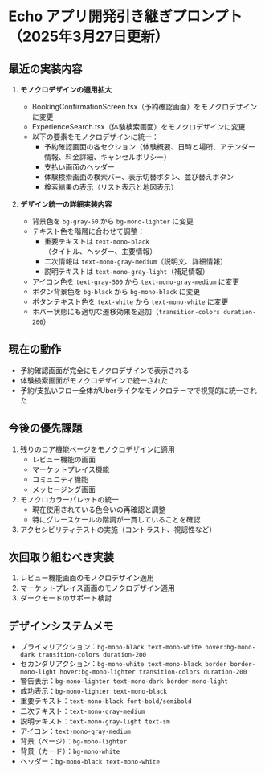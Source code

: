 # Echo アプリ開発引き継ぎプロンプト（2025年3月27日更新）

## 最近の実装内容
1. **モノクロデザインの適用拡大**
   - BookingConfirmationScreen.tsx（予約確認画面）をモノクロデザインに変更
   - ExperienceSearch.tsx（体験検索画面）をモノクロデザインに変更
   - 以下の要素をモノクロデザインに統一：
     - 予約確認画面の各セクション（体験概要、日時と場所、アテンダー情報、料金詳細、キャンセルポリシー）
     - 支払い画面のヘッダー
     - 体験検索画面の検索バー、表示切替ボタン、並び替えボタン
     - 検索結果の表示（リスト表示と地図表示）

2. **デザイン統一の詳細実装内容**
   - 背景色を `bg-gray-50` から `bg-mono-lighter` に変更
   - テキスト色を階層に合わせて調整：
     - 重要テキストは `text-mono-black`（タイトル、ヘッダー、主要情報）
     - 二次情報は `text-mono-gray-medium`（説明文、詳細情報）
     - 説明テキストは `text-mono-gray-light`（補足情報）
   - アイコン色を `text-gray-500` から `text-mono-gray-medium` に変更
   - ボタン背景色を `bg-black` から `bg-mono-black` に変更
   - ボタンテキスト色を `text-white` から `text-mono-white` に変更
   - ホバー状態にも適切な遷移効果を追加（`transition-colors duration-200`）

## 現在の動作
- 予約確認画面が完全にモノクロデザインで表示される
- 体験検索画面がモノクロデザインで統一された
- 予約/支払いフロー全体がUberライクなモノクロテーマで視覚的に統一された

## 今後の優先課題
1. 残りのコア機能ページをモノクロデザインに適用
   - レビュー機能の画面
   - マーケットプレイス機能
   - コミュニティ機能
   - メッセージング画面
2. モノクロカラーパレットの統一
   - 現在使用されている色合いの再確認と調整
   - 特にグレースケールの階調が一貫していることを確認
3. アクセシビリティテストの実施（コントラスト、視認性など）

## 次回取り組むべき実装
1. レビュー機能画面のモノクロデザイン適用
2. マーケットプレイス画面のモノクロデザイン適用
3. ダークモードのサポート検討

## デザインシステムメモ
- プライマリアクション：`bg-mono-black text-mono-white hover:bg-mono-dark transition-colors duration-200`
- セカンダリアクション：`bg-mono-white text-mono-black border border-mono-light hover:bg-mono-lighter transition-colors duration-200`
- 警告表示：`bg-mono-lighter text-mono-dark border-mono-light`
- 成功表示：`bg-mono-lighter text-mono-black`
- 重要テキスト：`text-mono-black font-bold/semibold`
- 二次テキスト：`text-mono-gray-medium`
- 説明テキスト：`text-mono-gray-light text-sm`
- アイコン：`text-mono-gray-medium`
- 背景（ページ）：`bg-mono-lighter`
- 背景（カード）：`bg-mono-white`
- ヘッダー：`bg-mono-black text-mono-white`